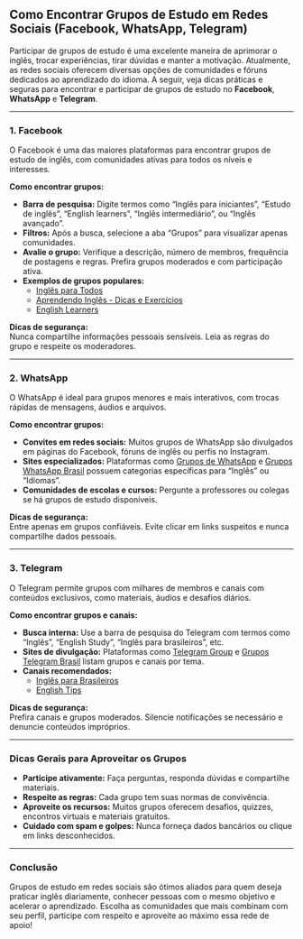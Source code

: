 
## Como Encontrar Grupos de Estudo em Redes Sociais (Facebook, WhatsApp, Telegram)

Participar de grupos de estudo é uma excelente maneira de aprimorar o inglês, trocar experiências, tirar dúvidas e manter a motivação. Atualmente, as redes sociais oferecem diversas opções de comunidades e fóruns dedicados ao aprendizado do idioma. A seguir, veja dicas práticas e seguras para encontrar e participar de grupos de estudo no **Facebook**, **WhatsApp** e **Telegram**.

---

### 1. Facebook

O Facebook é uma das maiores plataformas para encontrar grupos de estudo de inglês, com comunidades ativas para todos os níveis e interesses.

**Como encontrar grupos:**
- **Barra de pesquisa:** Digite termos como “Inglês para iniciantes”, “Estudo de inglês”, “English learners”, “Inglês intermediário”, ou “Inglês avançado”.
- **Filtros:** Após a busca, selecione a aba “Grupos” para visualizar apenas comunidades.
- **Avalie o grupo:** Verifique a descrição, número de membros, frequência de postagens e regras. Prefira grupos moderados e com participação ativa.
- **Exemplos de grupos populares:**
  - [Inglês para Todos](https://www.facebook.com/groups/inglesparatodos)
  - [Aprendendo Inglês - Dicas e Exercícios](https://www.facebook.com/groups/aprendendoingles)
  - [English Learners](https://www.facebook.com/groups/englishlearners)

**Dicas de segurança:**  
Nunca compartilhe informações pessoais sensíveis. Leia as regras do grupo e respeite os moderadores.

---

### 2. WhatsApp

O WhatsApp é ideal para grupos menores e mais interativos, com trocas rápidas de mensagens, áudios e arquivos.

**Como encontrar grupos:**
- **Convites em redes sociais:** Muitos grupos de WhatsApp são divulgados em páginas do Facebook, fóruns de inglês ou perfis no Instagram.
- **Sites especializados:** Plataformas como [Grupos de WhatsApp](https://gruposwhats.app/) e [Grupos WhatsApp Brasil](https://gruposwhatsapp.com.br/) possuem categorias específicas para “Inglês” ou “Idiomas”.
- **Comunidades de escolas e cursos:** Pergunte a professores ou colegas se há grupos de estudo disponíveis.

**Dicas de segurança:**  
Entre apenas em grupos confiáveis. Evite clicar em links suspeitos e nunca compartilhe dados pessoais.

---

### 3. Telegram

O Telegram permite grupos com milhares de membros e canais com conteúdos exclusivos, como materiais, áudios e desafios diários.

**Como encontrar grupos e canais:**
- **Busca interna:** Use a barra de pesquisa do Telegram com termos como “Inglês”, “English Study”, “Inglês para brasileiros”, etc.
- **Sites de divulgação:** Plataformas como [Telegram Group](https://telegram-group.com/) e [Grupos Telegram Brasil](https://grupostelegram.com.br/) listam grupos e canais por tema.
- **Canais recomendados:**
  - [Inglês para Brasileiros](https://t.me/inglesparabrasileiros)
  - [English Tips](https://t.me/englishtips)

**Dicas de segurança:**  
Prefira canais e grupos moderados. Silencie notificações se necessário e denuncie conteúdos impróprios.

---

### Dicas Gerais para Aproveitar os Grupos

- **Participe ativamente:** Faça perguntas, responda dúvidas e compartilhe materiais.
- **Respeite as regras:** Cada grupo tem suas normas de convivência.
- **Aproveite os recursos:** Muitos grupos oferecem desafios, quizzes, encontros virtuais e materiais gratuitos.
- **Cuidado com spam e golpes:** Nunca forneça dados bancários ou clique em links desconhecidos.

---

### Conclusão

Grupos de estudo em redes sociais são ótimos aliados para quem deseja praticar inglês diariamente, conhecer pessoas com o mesmo objetivo e acelerar o aprendizado. Escolha as comunidades que mais combinam com seu perfil, participe com respeito e aproveite ao máximo essa rede de apoio!

```

